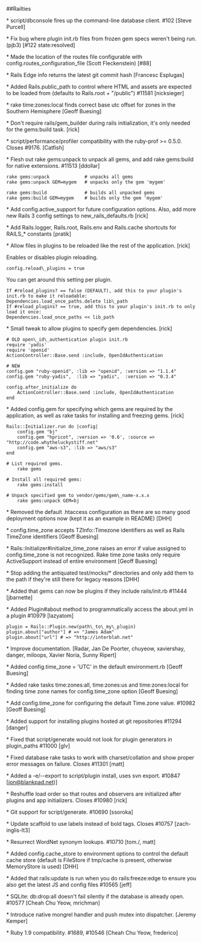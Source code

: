 ##Railties


 
\* script/dbconsole fires up the command-line database client.  #102 [Steve Purcell]
 
\* Fix bug where plugin init.rb files from frozen gem specs weren't being run.  (pjb3) [#122 state:resolved]
 
\* Made the location of the routes file configurable with config.routes\_configuration\_file (Scott Fleckenstein) [#88]
 
\* Rails Edge info returns the latest git commit hash [Francesc Esplugas]
 
\* Added Rails.public\_path to control where HTML and assets are expected to be loaded from (defaults to Rails.root + "/public") #11581 [nicksieger]
 
\* rake time:zones:local finds correct base utc offset for zones in the Southern Hemisphere [Geoff Buesing]
 
\* Don't require rails/gem\_builder during rails initialization, it's only needed for the gems:build task. [rick]
 
\* script/performance/profiler compatibility with the ruby-prof >= 0.5.0. Closes #9176. [Catfish]
 
\* Flesh out rake gems:unpack to unpack all gems, and add rake gems:build for native extensions. #11513 [ddollar]
 
	rake gems:unpack             # unpacks all gems
	rake gems:unpack GEM=mygem   # unpacks only the gem 'mygem'
  
	rake gems:build              # builds all unpacked gems
	rake gems:build GEM=mygem    # builds only the gem 'mygem'
 
\* Add config.active\_support for future configuration options.  Also, add more new Rails 3 config settings to new\_rails\_defaults.rb [rick]
 
\* Add Rails.logger, Rails.root, Rails.env and Rails.cache shortcuts for RAILS\_\* constants [pratik]
 
\* Allow files in plugins to be reloaded like the rest of the application.  [rick]
 
Enables or disables plugin reloading.
  
	config.reload\_plugins = true
  
You can get around this setting per plugin.

	If #reload_plugins? == false (DEFAULT), add this to your plugin's init.rb to make it reloadable:
    Dependencies.load_once_paths.delete lib\_path
    If #reload_plugins? == true, add this to your plugin's init.rb to only load it once:
    Dependencies.load_once_paths << lib_path

\* Small tweak to allow plugins to specify gem dependencies.  [rick]
 
	# OLD open\_id\_authentication plugin init.rb
	require 'yadis'
	require 'openid'
	ActionController::Base.send :include, OpenIdAuthentication
 
	# NEW
	config.gem "ruby-openid", :lib => "openid", :version => "1.1.4"
	config.gem "ruby-yadis",  :lib => "yadis",  :version => "0.3.4"
 
	config.after_initialize do
    	ActionController::Base.send :include, OpenIdAuthentication
  	end
 
\* Added config.gem for specifying which gems are required by the application, as well as rake tasks for installing and freezing gems. [rick]
 
	Rails::Initializer.run do |config|
    	config.gem "bj"
    	config.gem "hpricot", :version => '0.6', :source => "http://code.whytheluckystiff.net"
    	config.gem "aws-s3", :lib => "aws/s3"
  	end
  
	# List required gems.
		rake gems
  
	# Install all required gems:
		rake gems:install
  
	# Unpack specified gem to vendor/gems/gem\_name-x.x.x
		rake gems:unpack GEM=bj
 
\* Removed the default .htaccess configuration as there are so many good deployment options now (kept it as an example in README) [DHH]
 
\* config.time\_zone accepts TZInfo::Timezone identifiers as well as Rails TimeZone identifiers [Geoff Buesing]
 
\* Rails::Initializer#initialize\_time\_zone raises an error if value assigned to config.time\_zone is not recognized. Rake time zone tasks only require ActiveSupport instead of entire environment [Geoff Buesing]
 
\* Stop adding the antiquated test/mocks/\* directories and only add them to the path if they're still there for legacy reasons [DHH]
 
\* Added that gems can now be plugins if they include rails/init.rb #11444 [jbarnette]
 
\* Added Plugin#about method to programmatically access the about.yml in a plugin #10979 [lazyatom]
 
	plugin = Rails::Plugin.new(path\_to\_my\_plugin)
    plugin.about["author"] # => "James Adam"
    plugin.about["url"] # => "http://interblah.net"
 
\* Improve documentation. [Radar, Jan De Poorter, chuyeow, xaviershay, danger, miloops, Xavier Noria,  Sunny Ripert]
 
\* Added config.time\_zone = 'UTC' in the default environment.rb [Geoff Buesing]
 
\* Added rake tasks time:zones:all, time:zones:us and time:zones:local for finding time zone names for config.time\_zone option [Geoff Buesing]
 
\* Add config.time\_zone for configuring the default Time.zone value.  #10982 [Geoff Buesing]
 
\* Added support for installing plugins hosted at git repositories #11294 [danger]
 
\* Fixed that script/generate would not look for plugin generators in plugin\_paths #11000 [glv]
 
\* Fixed database rake tasks to work with charset/collation and show proper error messages on failure. Closes #11301 [matt]
 
\* Added a -e/--export to script/plugin install, uses svn export. #10847 [jon@blankpad.net)]
 
\* Reshuffle load order so that routes and observers are initialized after plugins and app initializers.  Closes #10980 [rick]
 
\* Git support for script/generate.  #10690 [ssoroka]
 
\* Update scaffold to use labels instead of bold tags.  Closes #10757 [zach-inglis-lt3]
 
\* Resurrect WordNet synonym lookups.  #10710 [tom./, matt]
 
\* Added config.cache\_store to environment options to control the default cache store (default is FileStore if tmp/cache is present, otherwise MemoryStore is used) [DHH]
 
\* Added that rails:update is run when you do rails:freeze:edge to ensure you also get the latest JS and config files #10565 [jeff]
 
\* SQLite: db:drop:all doesn't fail silently if the database is already open.  #10577 [Cheah Chu Yeow, mrichman]
 
\* Introduce native mongrel handler and push mutex into dispatcher.  [Jeremy Kemper]
 
\* Ruby 1.9 compatibility.  #1689, #10546 [Cheah Chu Yeow, frederico]
